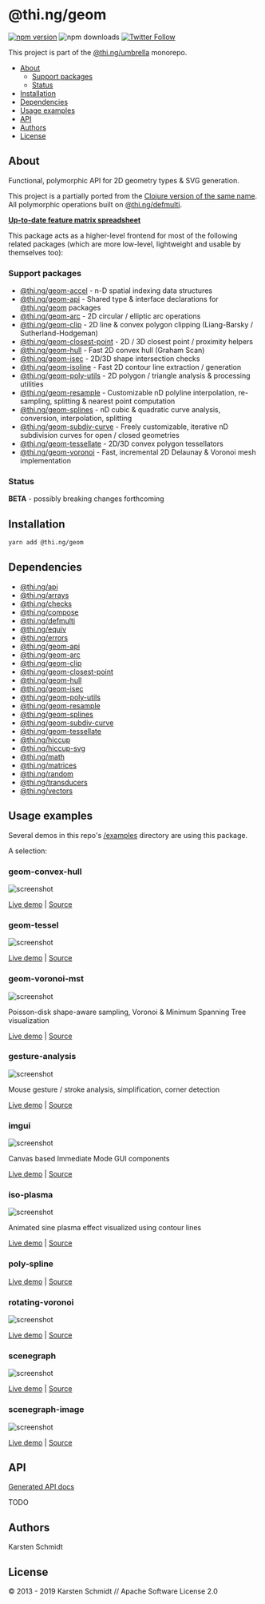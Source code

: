 <!-- This file is generated - DO NOT EDIT! -->

# @thi.ng/geom

[![npm version](https://img.shields.io/npm/v/@thi.ng/geom.svg)](https://www.npmjs.com/package/@thi.ng/geom)
![npm downloads](https://img.shields.io/npm/dm/@thi.ng/geom.svg)
[![Twitter Follow](https://img.shields.io/twitter/follow/thing_umbrella.svg?style=flat-square&label=twitter)](https://twitter.com/thing_umbrella)

This project is part of the
[@thi.ng/umbrella](https://github.com/thi-ng/umbrella/) monorepo.

- [About](#about)
  - [Support packages](#support-packages)
  - [Status](#status)
- [Installation](#installation)
- [Dependencies](#dependencies)
- [Usage examples](#usage-examples)
- [API](#api)
- [Authors](#authors)
- [License](#license)

## About

Functional, polymorphic API for 2D geometry types & SVG generation.

This project is a partially ported from the [Clojure version of the same
name](http://thi.ng/geom). All polymorphic operations built on
[@thi.ng/defmulti](https://github.com/thi-ng/umbrella/tree/master/packages/defmulti).

[**Up-to-date feature matrix spreadsheet**](https://docs.google.com/spreadsheets/d/1GxJm-zOQaGECui2MJUmy3gQPTF-T6BJ6vhNlUnPsmDs/edit?usp=sharing)

This package acts as a higher-level frontend for most of the following
related packages (which are more low-level, lightweight and usable by
themselves too):

### Support packages

- [@thi.ng/geom-accel](https://github.com/thi-ng/umbrella/tree/master/packages/geom-accel) - n-D spatial indexing data structures
- [@thi.ng/geom-api](https://github.com/thi-ng/umbrella/tree/master/packages/geom-api) - Shared type & interface declarations for [@thi.ng/geom](https://github.com/thi-ng/umbrella/tree/master/packages/geom) packages
- [@thi.ng/geom-arc](https://github.com/thi-ng/umbrella/tree/master/packages/geom-arc) - 2D circular / elliptic arc operations
- [@thi.ng/geom-clip](https://github.com/thi-ng/umbrella/tree/master/packages/geom-clip) - 2D line & convex polygon clipping (Liang-Barsky / Sutherland-Hodgeman)
- [@thi.ng/geom-closest-point](https://github.com/thi-ng/umbrella/tree/master/packages/geom-closest-point) - 2D / 3D closest point / proximity helpers
- [@thi.ng/geom-hull](https://github.com/thi-ng/umbrella/tree/master/packages/geom-hull) - Fast 2D convex hull (Graham Scan)
- [@thi.ng/geom-isec](https://github.com/thi-ng/umbrella/tree/master/packages/geom-isec) - 2D/3D shape intersection checks
- [@thi.ng/geom-isoline](https://github.com/thi-ng/umbrella/tree/master/packages/geom-isoline) - Fast 2D contour line extraction / generation
- [@thi.ng/geom-poly-utils](https://github.com/thi-ng/umbrella/tree/master/packages/geom-poly-utils) - 2D polygon / triangle analysis & processing utilities
- [@thi.ng/geom-resample](https://github.com/thi-ng/umbrella/tree/master/packages/geom-resample) - Customizable nD polyline interpolation, re-sampling, splitting & nearest point computation
- [@thi.ng/geom-splines](https://github.com/thi-ng/umbrella/tree/master/packages/geom-splines) - nD cubic & quadratic curve analysis, conversion, interpolation, splitting
- [@thi.ng/geom-subdiv-curve](https://github.com/thi-ng/umbrella/tree/master/packages/geom-subdiv-curve) - Freely customizable, iterative nD subdivision curves for open / closed geometries
- [@thi.ng/geom-tessellate](https://github.com/thi-ng/umbrella/tree/master/packages/geom-tessellate) - 2D/3D convex polygon tessellators
- [@thi.ng/geom-voronoi](https://github.com/thi-ng/umbrella/tree/master/packages/geom-voronoi) - Fast, incremental 2D Delaunay & Voronoi mesh implementation

### Status

**BETA** - possibly breaking changes forthcoming

## Installation

```bash
yarn add @thi.ng/geom
```

## Dependencies

- [@thi.ng/api](https://github.com/thi-ng/umbrella/tree/master/packages/api)
- [@thi.ng/arrays](https://github.com/thi-ng/umbrella/tree/master/packages/arrays)
- [@thi.ng/checks](https://github.com/thi-ng/umbrella/tree/master/packages/checks)
- [@thi.ng/compose](https://github.com/thi-ng/umbrella/tree/master/packages/compose)
- [@thi.ng/defmulti](https://github.com/thi-ng/umbrella/tree/master/packages/defmulti)
- [@thi.ng/equiv](https://github.com/thi-ng/umbrella/tree/master/packages/equiv)
- [@thi.ng/errors](https://github.com/thi-ng/umbrella/tree/master/packages/errors)
- [@thi.ng/geom-api](https://github.com/thi-ng/umbrella/tree/master/packages/geom-api)
- [@thi.ng/geom-arc](https://github.com/thi-ng/umbrella/tree/master/packages/geom-arc)
- [@thi.ng/geom-clip](https://github.com/thi-ng/umbrella/tree/master/packages/geom-clip)
- [@thi.ng/geom-closest-point](https://github.com/thi-ng/umbrella/tree/master/packages/geom-closest-point)
- [@thi.ng/geom-hull](https://github.com/thi-ng/umbrella/tree/master/packages/geom-hull)
- [@thi.ng/geom-isec](https://github.com/thi-ng/umbrella/tree/master/packages/geom-isec)
- [@thi.ng/geom-poly-utils](https://github.com/thi-ng/umbrella/tree/master/packages/geom-poly-utils)
- [@thi.ng/geom-resample](https://github.com/thi-ng/umbrella/tree/master/packages/geom-resample)
- [@thi.ng/geom-splines](https://github.com/thi-ng/umbrella/tree/master/packages/geom-splines)
- [@thi.ng/geom-subdiv-curve](https://github.com/thi-ng/umbrella/tree/master/packages/geom-subdiv-curve)
- [@thi.ng/geom-tessellate](https://github.com/thi-ng/umbrella/tree/master/packages/geom-tessellate)
- [@thi.ng/hiccup](https://github.com/thi-ng/umbrella/tree/master/packages/hiccup)
- [@thi.ng/hiccup-svg](https://github.com/thi-ng/umbrella/tree/master/packages/hiccup-svg)
- [@thi.ng/math](https://github.com/thi-ng/umbrella/tree/master/packages/math)
- [@thi.ng/matrices](https://github.com/thi-ng/umbrella/tree/master/packages/matrices)
- [@thi.ng/random](https://github.com/thi-ng/umbrella/tree/master/packages/random)
- [@thi.ng/transducers](https://github.com/thi-ng/umbrella/tree/master/packages/transducers)
- [@thi.ng/vectors](https://github.com/thi-ng/umbrella/tree/master/packages/vectors)

## Usage examples

Several demos in this repo's
[/examples](https://github.com/thi-ng/umbrella/tree/master/examples)
directory are using this package.

A selection:

### geom-convex-hull <!-- NOTOC -->

![screenshot](https://raw.githubusercontent.com/thi-ng/umbrella/master/assets/examples/geom-convex-hull.png)

[Live demo](https://demo.thi.ng/umbrella/geom-convex-hull/) | [Source](https://github.com/thi-ng/umbrella/tree/master/examples/geom-convex-hull)

### geom-tessel <!-- NOTOC -->

![screenshot](https://raw.githubusercontent.com/thi-ng/umbrella/master/assets/geom/tessel.png)

[Live demo](https://demo.thi.ng/umbrella/geom-tessel/) | [Source](https://github.com/thi-ng/umbrella/tree/master/examples/geom-tessel)

### geom-voronoi-mst <!-- NOTOC -->

![screenshot](https://raw.githubusercontent.com/thi-ng/umbrella/master/assets/examples/geom-voronoi-mst.jpg)

Poisson-disk shape-aware sampling, Voronoi & Minimum Spanning Tree visualization

[Live demo](https://demo.thi.ng/umbrella/geom-voronoi-mst/) | [Source](https://github.com/thi-ng/umbrella/tree/master/examples/geom-voronoi-mst)

### gesture-analysis <!-- NOTOC -->

![screenshot](https://raw.githubusercontent.com/thi-ng/umbrella/master/assets/examples/gesture-analysis.png)

Mouse gesture / stroke analysis, simplification, corner detection

[Live demo](https://demo.thi.ng/umbrella/gesture-analysis/) | [Source](https://github.com/thi-ng/umbrella/tree/master/examples/gesture-analysis)

### imgui <!-- NOTOC -->

![screenshot](https://raw.githubusercontent.com/thi-ng/umbrella/master/assets/imgui/imgui-all.png)

Canvas based Immediate Mode GUI components

[Live demo](https://demo.thi.ng/umbrella/imgui/) | [Source](https://github.com/thi-ng/umbrella/tree/master/examples/imgui)

### iso-plasma <!-- NOTOC -->

![screenshot](https://raw.githubusercontent.com/thi-ng/umbrella/master/assets/geom/geom-isoline.png)

Animated sine plasma effect visualized using contour lines

[Live demo](https://demo.thi.ng/umbrella/iso-plasma/) | [Source](https://github.com/thi-ng/umbrella/tree/master/examples/iso-plasma)

### poly-spline <!-- NOTOC -->

[Live demo](https://demo.thi.ng/umbrella/poly-spline/) | [Source](https://github.com/thi-ng/umbrella/tree/master/examples/poly-spline)

### rotating-voronoi <!-- NOTOC -->

![screenshot](https://raw.githubusercontent.com/thi-ng/umbrella/master/assets/examples/rotating-voronoi.jpg)

[Live demo](https://demo.thi.ng/umbrella/rotating-voronoi/) | [Source](https://github.com/thi-ng/umbrella/tree/master/examples/rotating-voronoi)

### scenegraph <!-- NOTOC -->

![screenshot](https://raw.githubusercontent.com/thi-ng/umbrella/master/assets/examples/scenegraph.png)

[Live demo](https://demo.thi.ng/umbrella/scenegraph/) | [Source](https://github.com/thi-ng/umbrella/tree/master/examples/scenegraph)

### scenegraph-image <!-- NOTOC -->

![screenshot](https://raw.githubusercontent.com/thi-ng/umbrella/master/assets/examples/scenegraph-image.png)

[Live demo](https://demo.thi.ng/umbrella/scenegraph-image/) | [Source](https://github.com/thi-ng/umbrella/tree/master/examples/scenegraph-image)

## API

[Generated API docs](https://docs.thi.ng/umbrella/geom/)

TODO

## Authors

Karsten Schmidt

## License

&copy; 2013 - 2019 Karsten Schmidt // Apache Software License 2.0
